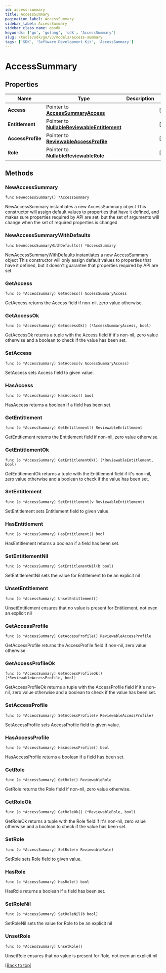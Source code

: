 ```yaml
---
id: access-summary
title: AccessSummary
pagination_label: AccessSummary
sidebar_label: AccessSummary
sidebar_class_name: gosdk
keywords: ['go', 'golang', 'sdk', 'AccessSummary'] 
slug: /tools/sdk/go/v3/models/access-summary
tags: ['SDK', 'Software Development Kit', 'AccessSummary']
---
```


# AccessSummary

## Properties

Name | Type | Description | Notes
------------ | ------------- | ------------- | -------------
**Access** |  Pointer to [**AccessSummaryAccess**](access-summary-access) |  | [optional] 
**Entitlement** |  Pointer to [**NullableReviewableEntitlement**](reviewable-entitlement) |  | [optional] 
**AccessProfile** |  Pointer to [**ReviewableAccessProfile**](reviewable-access-profile) |  | [optional] 
**Role** |  Pointer to [**NullableReviewableRole**](reviewable-role) |  | [optional] 

## Methods

### NewAccessSummary

`func NewAccessSummary() *AccessSummary`

NewAccessSummary instantiates a new AccessSummary object
This constructor will assign default values to properties that have it defined,
and makes sure properties required by API are set, but the set of arguments
will change when the set of required properties is changed

### NewAccessSummaryWithDefaults

`func NewAccessSummaryWithDefaults() *AccessSummary`

NewAccessSummaryWithDefaults instantiates a new AccessSummary object
This constructor will only assign default values to properties that have it defined,
but it doesn't guarantee that properties required by API are set

### GetAccess

`func (o *AccessSummary) GetAccess() AccessSummaryAccess`

GetAccess returns the Access field if non-nil, zero value otherwise.

### GetAccessOk

`func (o *AccessSummary) GetAccessOk() (*AccessSummaryAccess, bool)`

GetAccessOk returns a tuple with the Access field if it's non-nil, zero value otherwise
and a boolean to check if the value has been set.

### SetAccess

`func (o *AccessSummary) SetAccess(v AccessSummaryAccess)`

SetAccess sets Access field to given value.

### HasAccess

`func (o *AccessSummary) HasAccess() bool`

HasAccess returns a boolean if a field has been set.

### GetEntitlement

`func (o *AccessSummary) GetEntitlement() ReviewableEntitlement`

GetEntitlement returns the Entitlement field if non-nil, zero value otherwise.

### GetEntitlementOk

`func (o *AccessSummary) GetEntitlementOk() (*ReviewableEntitlement, bool)`

GetEntitlementOk returns a tuple with the Entitlement field if it's non-nil, zero value otherwise
and a boolean to check if the value has been set.

### SetEntitlement

`func (o *AccessSummary) SetEntitlement(v ReviewableEntitlement)`

SetEntitlement sets Entitlement field to given value.

### HasEntitlement

`func (o *AccessSummary) HasEntitlement() bool`

HasEntitlement returns a boolean if a field has been set.

### SetEntitlementNil

`func (o *AccessSummary) SetEntitlementNil(b bool)`

 SetEntitlementNil sets the value for Entitlement to be an explicit nil

### UnsetEntitlement
`func (o *AccessSummary) UnsetEntitlement()`

UnsetEntitlement ensures that no value is present for Entitlement, not even an explicit nil
### GetAccessProfile

`func (o *AccessSummary) GetAccessProfile() ReviewableAccessProfile`

GetAccessProfile returns the AccessProfile field if non-nil, zero value otherwise.

### GetAccessProfileOk

`func (o *AccessSummary) GetAccessProfileOk() (*ReviewableAccessProfile, bool)`

GetAccessProfileOk returns a tuple with the AccessProfile field if it's non-nil, zero value otherwise
and a boolean to check if the value has been set.

### SetAccessProfile

`func (o *AccessSummary) SetAccessProfile(v ReviewableAccessProfile)`

SetAccessProfile sets AccessProfile field to given value.

### HasAccessProfile

`func (o *AccessSummary) HasAccessProfile() bool`

HasAccessProfile returns a boolean if a field has been set.

### GetRole

`func (o *AccessSummary) GetRole() ReviewableRole`

GetRole returns the Role field if non-nil, zero value otherwise.

### GetRoleOk

`func (o *AccessSummary) GetRoleOk() (*ReviewableRole, bool)`

GetRoleOk returns a tuple with the Role field if it's non-nil, zero value otherwise
and a boolean to check if the value has been set.

### SetRole

`func (o *AccessSummary) SetRole(v ReviewableRole)`

SetRole sets Role field to given value.

### HasRole

`func (o *AccessSummary) HasRole() bool`

HasRole returns a boolean if a field has been set.

### SetRoleNil

`func (o *AccessSummary) SetRoleNil(b bool)`

 SetRoleNil sets the value for Role to be an explicit nil

### UnsetRole
`func (o *AccessSummary) UnsetRole()`

UnsetRole ensures that no value is present for Role, not even an explicit nil

[[Back to top]](#) 


